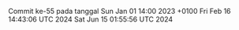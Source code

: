 Commit ke-55 pada tanggal Sun Jan 01 14:00 2023 +0100
Fri Feb 16 14:43:06 UTC 2024
Sat Jun 15 01:55:56 UTC 2024
